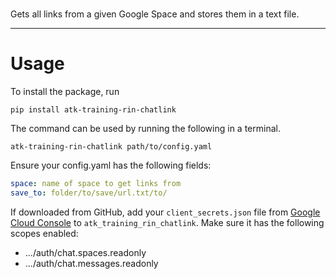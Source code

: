 <h1></h1>
Gets all links from a given Google Space and stores them in a text file.
<hr>
<h1>Usage</h1>
To install the package, run 

```
pip install atk-training-rin-chatlink
```

The command can be used by running the following in a terminal.
```
atk-training-rin-chatlink path/to/config.yaml
```

Ensure your config.yaml has the following fields:
```yaml
space: name of space to get links from
save_to: folder/to/save/url.txt/to/
```

If downloaded from GitHub, add your ```client_secrets.json``` file from <a href="https://console.cloud.google.com/">Google Cloud Console</a> to ```atk_training_rin_chatlink```. Make sure it has the following scopes enabled:<br>
<ul>
<li>.../auth/chat.spaces.readonly</li>
<li>.../auth/chat.messages.readonly</li>
</ul>